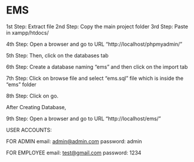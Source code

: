 # EMS

1st Step: Extract file
2nd Step: Copy the main project folder
3rd Step: Paste in xampp/htdocs/

4th Step: Open a browser and go to URL “http://localhost/phpmyadmin/”

5th Step: Then, click on the databases tab

6th Step: Create a database naming “ems” and then click on the import tab

7th Step: Click on browse file and select “ems.sql” file which is inside the “ems” folder

8th Step: Click on go.

After Creating Database,

9th Step: Open a browser and go to URL “http://localhost/ems/”

USER ACCOUNTS: 

FOR ADMIN
email: admin@admin.com
password: admin

FOR EMPLOYEE
email: test@gmail.com
password: 1234
